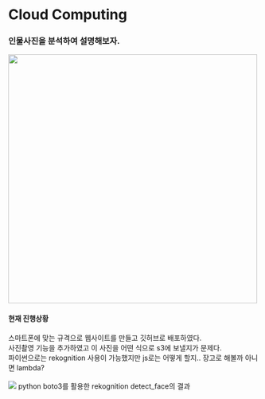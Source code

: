 # Cloud Computing 
<h3>인물사진을 분석하여 설명해보자.</h3>
<img height=500px src="https://user-images.githubusercontent.com/73030613/142626126-1bf363e5-b2a4-413c-9596-c0de4fe4d523.gif" />
<h4>현재 진행상황</h4>
스마트폰에 맞는 규격으로 웹사이트를 만들고 깃허브로 배포하였다.<br>
사진촬영 기능을 추가하였고 이 사진을 어떤 식으로 s3에 보낼지가 문제다.<br>
파이썬으로는 rekognition 사용이 가능했지만 js로는 어떻게 할지.. 장고로 해볼까 아니면 lambda?<br>
<br>
<img src="https://user-images.githubusercontent.com/73030613/142634522-268fa938-f9fe-4a50-b2f9-057c6c221604.png" />
python boto3를 활용한 rekognition detect_face의 결과
